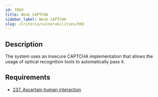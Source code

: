 ```yaml
---
id: f069
title: Weak CAPTCHA
sidebar_label: Weak CAPTCHA
slug: /criteria/vulnerabilities/069
---
```


## Description

The system uses an insecure CAPTCHA implementation
that allows the usage of optical recognition tools
to automatically pass it.

## Requirements

- [237. Ascertain human interaction](/criteria/requirements/237)
